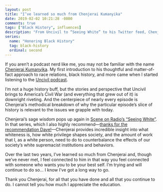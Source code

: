 ```yaml
---
layout: post
title: "I’ve learned so much from Chenjerai Kumanyika"
date: 2019-02-02 10:21:28 -0800
comments: true
tags: ["Black History", influences]
description: "From Uncivil to “Seeing White” to his Twitter feed, Chenjerai drops thoughtful and matter-of-fact knowledge about race in America and I can’t thank him enough for this work."
series:
  name: "Honoring Black History"
  tag: black-history
  ordinal: second
---
```


If you aren’t a podcast nerd like me, you may not be familiar with the name [Chenjerai Kumanyika](https://twitter.com/catchatweetdown). My first introduction to his thoughtful and matter-of-fact approach to race relations, black history, and more came when I started listening to the [Uncivil podcast](https://www.gimletmedia.com/uncivil).

<!-- more -->

I’m not a huge history buff, but the stories and perspective that Uncivil brings to America’s Civil War (and everything that grew out of it) is downright riveting. And the centerpiece of nearly every episode is Chenjerai’s methodical breakdown of why the particular episode’s slice of history is relevant to the issues we grapple with today.

Chenjerai’s sage wisdom pops up again in [Scene on Radio’s “Seeing White”](http://www.sceneonradio.org/seeing-white/). In that series, which I also highly recommend—[thanks for the recommendation Dave!](https://daverupert.com/2018/10/4-podcast-arcs-worth-listening-to/)—Chenjerai provides incredible insight into what whiteness is, how white privilege shapes society, and the amount of work that I, as a white person, need to do to counterbalance the effects of our society’s white supremacist institutions and behaviors.

Over the last two years, I’ve learned so much from Chenjerai and, though we’ve never met, I feel connected to him in that way you feel connected with someone who wants you to be your best self. I’m trying and will continue to do so… I know I’ve got a long way to go.

Thank you Chenjerai, for all that you have done and all that you continue to do. I cannot tell you how much I appreciate the education.